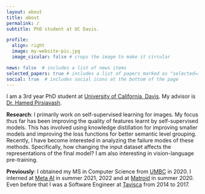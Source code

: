 ```yaml
---
layout: about
title: about
permalink: /
subtitle: PhD student at UC Davis.

profile:
  align: right
  image: my-website-pic.jpg
  image_cicular: false # crops the image to make it circular

news: false  # includes a list of news items
selected_papers: true # includes a list of papers marked as "selected={true}"
social: true  # includes social icons at the bottom of the page
---
```


I am a 3rd year PhD student at [University of California, Davis](https://www.ucdavis.edu). My advisor is [Dr. Hamed Pirsiavash](https://web.cs.ucdavis.edu/~hpirsiav/).

__Research__: I primarily work on self-supervised learning for images. My focus thus far has been improving the quality of features learnt by self-supervised models. This has involved using knowledge distillation for improving smaller models and improving the loss functions for better semantic level grouping. Recently, I have become interested in analyzing the failure modes of these methods. Specifically, how changing the input dataset affects the representations of the final model? I am also interesting in vision-language pre-training.

__Previously__: I obtained my MS in Computer Science from [UMBC](https://umbc.edu) in 2020. I interned at [Meta AI](https://ai.facebook.com) in summer 2021, 2022 and at [Matroid](https://www.matroid.com) in summer 2020. Even before that I was a Software Engineer at [Tavisca](https://www.tavisca.com) from 2014 to 2017.
